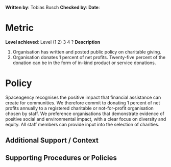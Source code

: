 **Written by**: Tobias Busch
**Checked by**:
**Date**:

# Metric

**Level achieved**: Level (1 2) 3 4 ?
**Description**
1.  Organisation has written and posted public policy on charitable giving. 
2.  Organisation donates 1 percent of net profits. Twenty-five percent of the donation can be in the form of in-kind product or service donations. 

# Policy

Spaceagency recognises the positive impact that financial assistance can create for communities. We therefore commit to donating 1 percent of net profits annually to a registered charitable or not-for-profit organisation chosen by staff. We preference organisations that demonstrate evidence of positive social and environmental impact, with a clear focus on diversity and equity. All staff members can provide input into the selection of charities.

## Additional Support / Context

## Supporting Procedures or Policies
